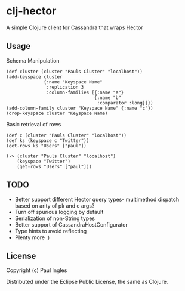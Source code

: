 # clj-hector

A simple Clojure client for Cassandra that wraps Hector

## Usage

Schema Manipulation

    (def cluster (cluster "Pauls Cluster" "localhost"))
    (add-keyspace cluster
                  {:name "Keyspace Name"
                   :replication 3
                   :column-families [{:name "a"}
                                     {:name "b"
                                      :comparator :long}]})
    (add-column-family cluster "Keyspace Name" {:name "c"})
    (drop-keyspace cluster "Keyspace Name)

Basic retrieval of rows

    (def c (cluster "Pauls Cluster" "localhost"))
    (def ks (keyspace c "Twitter"))
    (get-rows ks "Users" ["paul"])

    (-> (cluster "Pauls Cluster" "localhost")
        (keyspace "Twitter")
        (get-rows "Users" ["paul"]))

## TODO

* Better support different Hector query types- multimethod dispatch
  based on arity of pk and c args?
* Turn off spurious logging by default
* Serialization of non-String types
* Better support of CassandraHostConfigurator
* Type hints to avoid reflecting
* Plenty more :)

## License

Copyright (c) Paul Ingles

Distributed under the Eclipse Public License, the same as Clojure.
